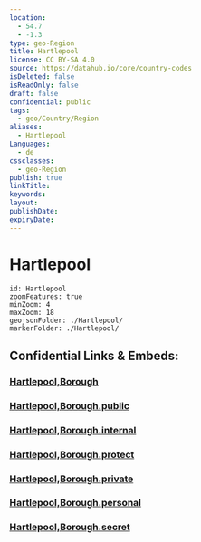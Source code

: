 ```yaml
---
location:
  - 54.7
  - -1.3
type: geo-Region
title: Hartlepool
license: CC BY-SA 4.0
source: https://datahub.io/core/country-codes
isDeleted: false
isReadOnly: false
draft: false
confidential: public
tags:
  - geo/Country/Region
aliases:
  - Hartlepool
Languages:
  - de
cssclasses:
  - geo-Region
publish: true
linkTitle:
keywords:
layout:
publishDate:
expiryDate:
---
```


# Hartlepool

```leaflet
id: Hartlepool
zoomFeatures: true 
minZoom: 4 
maxZoom: 18
geojsonFolder: ./Hartlepool/
markerFolder: ./Hartlepool/
```


## Confidential Links & Embeds: 

### [Hartlepool,Borough](/_Standards/Earth/Continent/Europe/Europe~North/UK/England/Regions~England/North_East_England/Durham,County/Hartlepool,Borough.md) 

### [Hartlepool,Borough.public](/_public/Earth/Continent/Europe/Europe~North/UK/England/Regions~England/North_East_England/Durham,County/Hartlepool,Borough.public.md) 

### [Hartlepool,Borough.internal](/_internal/Earth/Continent/Europe/Europe~North/UK/England/Regions~England/North_East_England/Durham,County/Hartlepool,Borough.internal.md) 

### [Hartlepool,Borough.protect](/_protect/Earth/Continent/Europe/Europe~North/UK/England/Regions~England/North_East_England/Durham,County/Hartlepool,Borough.protect.md) 

### [Hartlepool,Borough.private](/_private/Earth/Continent/Europe/Europe~North/UK/England/Regions~England/North_East_England/Durham,County/Hartlepool,Borough.private.md) 

### [Hartlepool,Borough.personal](/_personal/Earth/Continent/Europe/Europe~North/UK/England/Regions~England/North_East_England/Durham,County/Hartlepool,Borough.personal.md) 

### [Hartlepool,Borough.secret](/_secret/Earth/Continent/Europe/Europe~North/UK/England/Regions~England/North_East_England/Durham,County/Hartlepool,Borough.secret.md)

